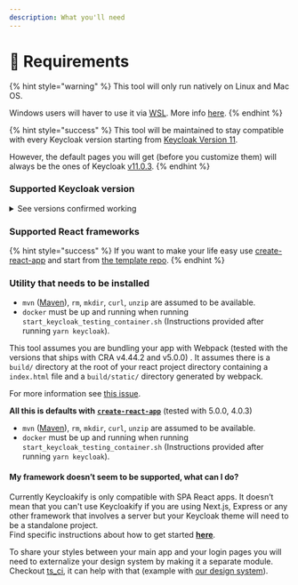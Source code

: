 ```yaml
---
description: What you'll need
---
```


# 🏁 Requirements

{% hint style="warning" %}
This tool will only run natively on Linux and Mac OS.

Windows users will haver to use it via [WSL](https://docs.microsoft.com/en-us/windows/wsl/install-win10). More info [here](https://github.com/InseeFrLab/keycloakify/issues/54#issuecomment-984834217).
{% endhint %}

{% hint style="success" %}
This tool will be maintained to stay compatible with every Keycloak version starting from [Keycloak Version 11](https://github.com/keycloak/keycloak/releases/tag/11.0.3).

However, the default pages you will get (before you customize them) will always be the ones of Keycloak [v11.0.3](https://github.com/keycloak/keycloak/releases/tag/11.0.3).
{% endhint %}

### Supported Keycloak version

<details>

<summary>See versions confirmed working</summary>

* [11.0.3](https://hub.docker.com/layers/jboss/keycloak/11.0.3/images/sha256-4438f1e51c1369371cb807dffa526e1208086b3ebb9cab009830a178de949782?context=explore)
* [12.0.4](https://hub.docker.com/layers/jboss/keycloak/12.0.4/images/sha256-67e0c88e69bd0c7aef972c40bdeb558a974013a28b3668ca790ed63a04d70584?context=explore)
* [15.0.2](https://hub.docker.com/layers/jboss/keycloak/15.0.2/images/sha256-d8ed1ee5df42a178c341f924377da75db49eab08ea9f058ff39a8ed7ee05ec93?context=explore)
* [16.1.0](https://hub.docker.com/layers/jboss/keycloak/16.1.0/images/sha256-6ecb9492224c6cfbb55d43f64a5ab634145d8cc1eba14eae8c37e3afde89546e?context=explore)
* [17.0.1](https://github.com/keycloak/keycloak/releases/tag/17.0.1)

</details>

### Supported React frameworks

{% hint style="success" %}
If you want to make your life easy use [create-react-app](https://create-react-app.dev) and start from [the template repo](https://github.com/garronej/keycloakify-demo-app).
{% endhint %}

### Utility that needs to be installed

* `mvn` ([Maven](https://maven.apache.org)), `rm`, `mkdir`, `curl`, `unzip` are assumed to be available.
* `docker` must be up and running when running `start_keycloak_testing_container.sh` (Instructions provided after running `yarn keycloak`).

This tool assumes you are bundling your app with Webpack (tested with the versions that ships with CRA v4.44.2 and v5.0.0) . It assumes there is a `build/` directory at the root of your react project directory containing a `index.html` file and a `build/static/` directory generated by webpack.

For more information see [this issue](https://github.com/InseeFrLab/keycloakify/issues/5#issuecomment-832296432).

**All this is defaults with** [**`create-react-app`**](https://create-react-app.dev) (tested with 5.0.0, 4.0.3)

* `mvn` ([Maven](https://maven.apache.org)), `rm`, `mkdir`, `curl`, `unzip` are assumed to be available.
* `docker` must be up and running when running `start_keycloak_testing_container.sh` (Instructions provided after running `yarn keycloak`).

#### My framework doesn’t seem to be supported, what can I do?

Currently Keycloakify is only compatible with SPA React apps. It doesn’t mean that you can't use Keycloakify if you are using Next.js, Express or any other framework that involves a server but your Keycloak theme will need to be a standalone project.\
Find specific instructions about how to get started [**here**](https://github.com/garronej/keycloakify-demo-app#keycloak-theme-only).

To share your styles between your main app and your login pages you will need to externalize your design system by making it a separate module. Checkout [ts\_ci](https://github.com/garronej/ts\_ci), it can help with that (example with [our design system](https://github.com/InseeFrLab/onyxia-ui)).
